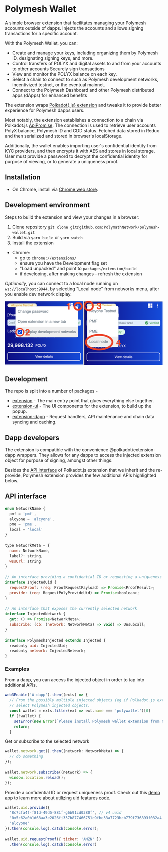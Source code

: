 # Polymesh Wallet

A simple browser extension that facilitates managing your Polymesh accounts outside of dapps. Injects the accounts and allows signing transactions for a specific account.

With the Polymesh Wallet, you can: 
- Create and manage your keys, including organizing them by Polymesh ID, designating signing keys, and more. 
- Control transfers of POLYX and digital assets to and from your accounts to other accounts Securely sign transactions
- View and monitor the POLYX balance on each key.
- Select a chain to connect to such as Polymesh development networks, incentivized testnet, or the eventual mainnet.
- Connect to the Polymesh Dashboard and other Polymesh distributed apps (dApps) for enhanced benefits

The extension wraps [Polkadot{.js} extension](https://github.com/polkadot-js/extension) and tweaks it 
to provide better experience for Polymesh dapps users.

Most notably, the extension establishes a connection to a chain via Polkadot.js [ApiPromise](https://github.com/polkadot-js/api). The connection is used to retrieve user accounts PolyX balance, Polymesh ID and CDD status. Fetched data stored in Redux and then serialized and stored in browser's localStorage.

Additionally, the wallet enables importing user's confidential identity from KYC providers, and then encrypts it with AES and stores in local storage. User must provide a password to decrypt the confidential identity for purpose of viewing, or to generate a uniqueness proof. 

## Installation

- On Chrome, install via [Chrome web store](https://chrome.google.com/webstore/detail/polymesh-wallet/jojhfeoedkpkglbfimdfabpdfjaoolaf).

## Development environment

Steps to build the extension and view your changes in a browser:

1. Clone repository `git clone git@github.com:PolymathNetwork/polymesh-wallet.git`
1. Build via `yarn build` or `yarn watch`
2. Install the extension
  - Chrome:
    - go to `chrome://extensions/`
    - ensure you have the Development flag set
    - "Load unpacked" and point to `packages/extension/build`
    - if developing, after making changes - refresh the extension

_Optionally_, you can connect to a local node running on `ws://localhost:9944`, by selecting "Local node" from networks menu, after you enable dev network display.

![Dev network](docs/dev-network.png)

## Development

The repo is split into a number of packages -

- [extension](packages/extension/) - The main entry point that glues everything else together.
- [extension-ui](packages/ui/) - The UI components for the extension, to build up the popup.
- [extension-dapp](packages/core/) - Request handlers, API maintenance and chain data syncing and caching.

## Dapp developers

The extension is compatible with the convenience @polkadot/extension-dapp wrappers. They allows for any dapps to access the injected extension object for purpose of signing, amongst other things.

Besides the [API interface](https://github.com/polkadot-js/extension) of Polkadot.js extension that we inherit and the re-provide, Polymesh extension provides the few additional APIs highlighted below.

## API interface

```js
enum NetworkName {
  pmf = 'pmf',
  alcyone = 'alcyone',
  pme = 'pme',
  local = 'local'
}

type NetworkMeta = {
  name: NetworkName,
  label?: string,
  wssUrl: string
}

// An interface providing a confidential ID or requesting a uniqueness proof.
interface InjectedUid {
  requestProof: (req: ProofRequestPayload) => Promise<ProofResult>;
  provide: (req: RequestPolyProvideUid) => Promise<boolean>;
}

// An interface that exposes the currently selected network
interface InjectedNetwork {
  get: () => Promise<NetworkMeta>;
  subscribe: (cb: (network: NetworkMeta) => void) => Unsubcall;
}

interface PolymeshInjected extends Injected {
  readonly uid: InjectedUid;
  readonly network: InjectedNetwork;
}
```

### Examples

From a dapp, you can access the injected object in order to tap into additional APIs.

```js
web3Enable('A dapp').then((exts) => {
  // From the possibly multiple injected objects (eg if Polkadot.js extension is installed as well),
  // select Polymesh injected objects.
  const wallet = exts.filter(ext => ext.name === 'polywallet')[0]
  if (!wallet) {
    setError(new Error(`Please install Polymesh wallet extension from Chrome store`));
    return;
  }
```

Get or subscribe to the selected network

```js
wallet.network.get().then((network: NetworkMeta) => {
  // do something
});

wallet.network.subscribe((network) => {
  window.location.reload();
});
```

Provide a confidential ID or request uniqueness proof. Check out this [demo app](https://polymathnetwork.github.io/mock-uid-provider/) to learn more about utilizing uId features [code]( https://github.com/PolymathNetwork/mock-uid-provider/blob/master/src/App.tsx#L134).

```js
wallet.uid.provide({
  '8c7cfa4f-f81d-49d5-881f-g6b91cd0380f', // v4 uuid
  '0x5c62a0b1d68aa3e2026fi337b877466751c9fbe33a7723bcb779f736893f032a4',
  'alcyone'
}).then(console.log).catch(console.error);

wallet.uid.requestProof({ ticker: 'AMZN' })
  .then(console.log).catch(console.error)
```

